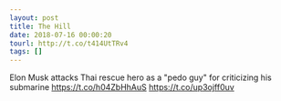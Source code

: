 ```yaml
---
layout: post
title: The Hill
date: 2018-07-16 00:00:20
tourl: http://t.co/t414UtTRv4
tags: []
---
```

Elon Musk attacks Thai rescue hero as a "pedo guy" for criticizing his submarine https://t.co/h04ZbHhAuS https://t.co/up3ojff0uv